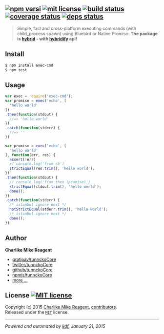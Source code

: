 ## [![npm versi][npmjs-img]][npmjs-url] [![mit license][license-img]][license-url] [![build status][travis-img]][travis-url] [![coverage status][coveralls-img]][coveralls-url] [![deps status][daviddm-img]][daviddm-url]

> Simple, fast and cross-platform executing commands (with child_process spawn) using Bluebird or Native Promise. **The package is [hybrid][hybridify] - with [hybridify][hybridify] api!**


## Install
```bash
$ npm install exec-cmd
$ npm test
```


## Usage
```js
var exec = require('exec-cmd');
var promise = exec('echo', [
  'hello world'
])
.then(function(stdout) {
  //=> 'hello world'
})
.catch(function(stderr) {
  //=> ''
})

var promise = exec('echo', [
  'hello world'
], function(err, res) {
  assert(!err)
  // console.log('from cb')
  strictEqual(res.trim(), 'hello world');
})
.then(function(stdout) {
  // console.log('from then (promise)')
  strictEqual(stdout.trim(), 'hello world');
  done();
})
.catch(function(stderr) {
  /* istanbul ignore next */
  notStrictEqual(stderr.trim(), 'hello world');
  /* istanbul ignore next */
  done();
})
```


## Author
**Charlike Mike Reagent**
+ [gratipay/tunnckoCore][author-gratipay]
+ [twitter/tunnckoCore][author-twitter]
+ [github/tunnckoCore][author-github]
+ [npmjs/tunnckoCore][author-npmjs]
+ [more ...][contrib-more]


## License [![MIT license][license-img]][license-url]
Copyright (c) 2015 [Charlike Mike Reagent][contrib-more], [contributors][contrib-graf].  
Released under the [`MIT`][license-url] license.


[npmjs-url]: http://npm.im/exec-cmd
[npmjs-img]: https://img.shields.io/npm/v/exec-cmd.svg?style=flat&label=exec-cmd

[coveralls-url]: https://coveralls.io/r/tunnckoCore/exec-cmd?branch=master
[coveralls-img]: https://img.shields.io/coveralls/tunnckoCore/exec-cmd.svg?style=flat

[license-url]: https://github.com/tunnckoCore/exec-cmd/blob/master/license.md
[license-img]: https://img.shields.io/badge/license-MIT-blue.svg?style=flat

[travis-url]: https://travis-ci.org/tunnckoCore/exec-cmd
[travis-img]: https://img.shields.io/travis/tunnckoCore/exec-cmd.svg?style=flat

[daviddm-url]: https://david-dm.org/tunnckoCore/exec-cmd
[daviddm-img]: https://img.shields.io/david/tunnckoCore/exec-cmd.svg?style=flat

[author-gratipay]: https://gratipay.com/tunnckoCore
[author-twitter]: https://twitter.com/tunnckoCore
[author-github]: https://github.com/tunnckoCore
[author-npmjs]: https://npmjs.org/~tunnckocore

[contrib-more]: http://j.mp/1stW47C
[contrib-graf]: https://github.com/tunnckoCore/exec-cmd/graphs/contributors

***

_Powered and automated by [kdf](https://github.com/tunnckoCore), January 21, 2015_


[hybridify]: https://github.com/tunnckoCore/hybridify